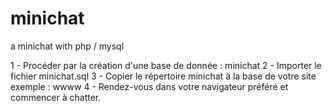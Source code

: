 # minichat
a minichat with php / mysql


1 - Procéder par la création d'une base de donnée : minichat
2 - Importer le fichier minichat.sql 
3 - Copier le répertoire minichat à la base de votre site exemple : wwww
4 - Rendez-vous dans votre navigateur préféré et commencer à chatter.
